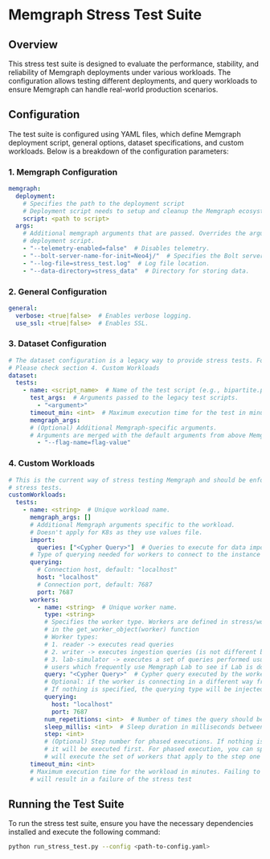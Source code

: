 # Memgraph Stress Test Suite

## Overview
This stress test suite is designed to evaluate the performance, stability, and reliability of Memgraph deployments under various workloads. The configuration allows testing different deployments, and query workloads to ensure Memgraph can handle real-world production scenarios.

## Configuration
The test suite is configured using YAML files, which define Memgraph deployment script, general options, dataset specifications, and custom workloads. Below is a breakdown of the configuration parameters:

### 1. Memgraph Configuration
```yaml
memgraph:
  deployment:
    # Specifies the path to the deployment script
    # Deployment script needs to setup and cleanup the Memgraph ecosystem it is run on.
    script: <path to script>
  args:
    # Additional memgraph arguments that are passed. Overrides the arguments from the 
    # deployment script.
    - "--telemetry-enabled=false"  # Disables telemetry.
    - "--bolt-server-name-for-init=Neo4j/"  # Specifies the Bolt server name.
    - "--log-file=stress_test.log"  # Log file location.
    - "--data-directory=stress_data"  # Directory for storing data.
```

### 2. General Configuration
```yaml
general:
  verbose: <true|false>  # Enables verbose logging.
  use_ssl: <true|false>  # Enables SSL.
```

### 3. Dataset Configuration
```yaml
# The dataset configuration is a legacy way to provide stress tests. For adding your own stress test
# Please check section 4. Custom Workloads
dataset:
  tests:
    - name: <script_name>  # Name of the test script (e.g., bipartite.py, detach_delete.py).
      test_args:  # Arguments passed to the legacy test scripts.
        - "<argument>"
      timeout_min: <int>  # Maximum execution time for the test in minutes.
      memgraph_args:
      # (Optional) Additional Memgraph-specific arguments.
      # Arguments are merged with the default arguments from above Memgraph configuration
        - "--flag-name=flag-value"
```

### 4. Custom Workloads
```yaml
# This is the current way of stress testing Memgraph and should be enforced for all adding additional
# stress tests.
customWorkloads:
  tests:
    - name: <string>  # Unique workload name.
      memgraph_args: []
      # Additional Memgraph arguments specific to the workload.
      # Doesn't apply for K8s as they use values file.
      import:
        queries: ["<Cypher Query>"]  # Queries to execute for data import. Used to setup your dataset or workload.
      # Type of querying needed for workers to connect to the instance
      querying:
        # Connection host, default: "localhost"
        host: "localhost"
        # Connection port, default: 7687
        port: 7687
      workers:
        - name: <string>  # Unique worker name.
          type: <string>
          # Specifies the worker type. Workers are defined in stress/workers.py and are matched against this string
          # in the get_worker_object(worker) function
          # Worker types:
          # 1. reader -> executes read queries
          # 2. writer -> executes ingestion queries (is not different by nature from a reader, but used as a semantic distinction)
          # 3. lab-simulator -> executes a set of queries performed usually by Memgraph Lab to monitor the instance. Used for
          # users which frequently use Memgraph Lab to see if Lab is doing any instability in the database workload
          query: "<Cypher Query>"  # Cypher query executed by the worker.
          # Optional: if the worker is connecting in a different way from the custom workload querying.
          # If nothing is specified, the querying type will be injected from the workload.
          querying:
            host: "localhost"
            port: 7687
          num_repetitions: <int>  # Number of times the query should be executed.
          sleep_millis: <int>  # Sleep duration in milliseconds between executions.
          step: <int>
          # (Optional) Step number for phased executions. If nothing is specified, worker will have step of value (1), which means
          # it will be executed first. For phased execution, you can specify different non-negative integer numbers. Each step
          # will execute the set of workers that apply to the step one after other.
      timeout_min: <int>
      # Maximum execution time for the workload in minutes. Failing to execute the workload in this amount of minutes
      # will result in a failure of the stress test
```

## Running the Test Suite
To run the stress test suite, ensure you have the necessary dependencies installed and execute the following command:
```sh
python run_stress_test.py --config <path-to-config.yaml>
```
